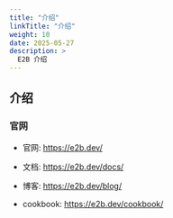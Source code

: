 ```yaml
---
title: "介绍"
linkTitle: "介绍"
weight: 10
date: 2025-05-27
description: >
  E2B 介绍
---
```


## 介绍

### 官网

- 官网: https://e2b.dev/

- 文档: https://e2b.dev/docs/

- 博客: https://e2b.dev/blog/

- cookbook: https://e2b.dev/cookbook/


